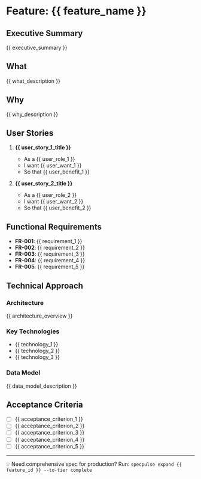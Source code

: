 <!-- TIER: standard -->
# Feature: {{ feature_name }}

<!-- LLM GUIDANCE:
This is the standard tier for most features. Provide enough detail for planning and implementation.
Include user stories, requirements, and technical approach.
User can expand to complete tier if needed for production-grade specs.
-->

## Executive Summary
{{ executive_summary }}

<!-- LLM GUIDANCE: 2-3 sentences summarizing the feature, its purpose, and expected impact -->

## What
{{ what_description }}

<!-- LLM GUIDANCE: Clear description of what is being built (2-3 sentences) -->

## Why
{{ why_description }}

<!-- LLM GUIDANCE: Business value, user benefit, or problem being solved (2-3 sentences) -->

## User Stories
<!-- LLM GUIDANCE: 2-3 user stories in "As a... I want... So that..." format -->

1. **{{ user_story_1_title }}**
   - As a {{ user_role_1 }}
   - I want {{ user_want_1 }}
   - So that {{ user_benefit_1 }}

2. **{{ user_story_2_title }}**
   - As a {{ user_role_2 }}
   - I want {{ user_want_2 }}
   - So that {{ user_benefit_2 }}

## Functional Requirements
<!-- LLM GUIDANCE: 3-7 specific, testable requirements with FR-XXX identifiers -->

- **FR-001**: {{ requirement_1 }}
- **FR-002**: {{ requirement_2 }}
- **FR-003**: {{ requirement_3 }}
- **FR-004**: {{ requirement_4 }}
- **FR-005**: {{ requirement_5 }}

## Technical Approach
<!-- LLM GUIDANCE: High-level architecture, key technologies, design patterns, data models -->

### Architecture
{{ architecture_overview }}

### Key Technologies
- {{ technology_1 }}
- {{ technology_2 }}
- {{ technology_3 }}

### Data Model
{{ data_model_description }}

## Acceptance Criteria
<!-- LLM GUIDANCE: 3-5 detailed, testable criteria that define "done" -->

- [ ] {{ acceptance_criterion_1 }}
- [ ] {{ acceptance_criterion_2 }}
- [ ] {{ acceptance_criterion_3 }}
- [ ] {{ acceptance_criterion_4 }}
- [ ] {{ acceptance_criterion_5 }}

---
<!-- EXPAND_NEXT: tier3 -->
💡 Need comprehensive spec for production? Run: `specpulse expand {{ feature_id }} --to-tier complete`
